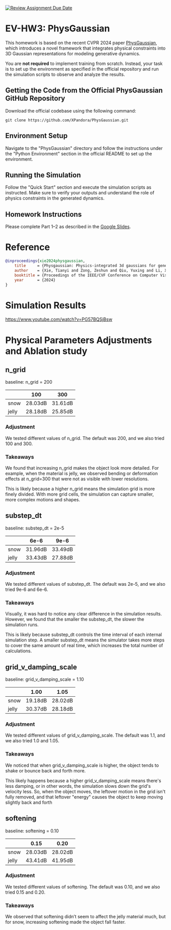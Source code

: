 [![Review Assignment Due Date](https://classroom.github.com/assets/deadline-readme-button-22041afd0340ce965d47ae6ef1cefeee28c7c493a6346c4f15d667ab976d596c.svg)](https://classroom.github.com/a/SdXSjEmH)
# EV-HW3: PhysGaussian

This homework is based on the recent CVPR 2024 paper [PhysGaussian](https://github.com/XPandora/PhysGaussian/tree/main), which introduces a novel framework that integrates physical constraints into 3D Gaussian representations for modeling generative dynamics.

You are **not required** to implement training from scratch. Instead, your task is to set up the environment as specified in the official repository and run the simulation scripts to observe and analyze the results.


## Getting the Code from the Official PhysGaussian GitHub Repository
Download the official codebase using the following command:
```
git clone https://github.com/XPandora/PhysGaussian.git
```


## Environment Setup
Navigate to the "PhysGaussian" directory and follow the instructions under the "Python Environment" section in the official README to set up the environment.


## Running the Simulation
Follow the "Quick Start" section and execute the simulation scripts as instructed. Make sure to verify your outputs and understand the role of physics constraints in the generated dynamics.


## Homework Instructions
Please complete Part 1–2 as described in the [Google Slides](https://docs.google.com/presentation/d/13JcQC12pI8Wb9ZuaVV400HVZr9eUeZvf7gB7Le8FRV4/edit?usp=sharing).


# Reference
```bibtex
@inproceedings{xie2024physgaussian,
    title     = {Physgaussian: Physics-integrated 3d gaussians for generative dynamics},
    author    = {Xie, Tianyi and Zong, Zeshun and Qiu, Yuxing and Li, Xuan and Feng, Yutao and Yang, Yin and Jiang, Chenfanfu},
    booktitle = {Proceedings of the IEEE/CVF Conference on Computer Vision and Pattern Recognition},
    year      = {2024}
}
```

# Simulation Results
https://www.youtube.com/watch?v=PG57BQSjBsw

# Physical Parameters Adjustments and Ablation study


## n_grid
baseline: n_grid = 200

|       |   100   |   300   |
| ----- | ------- | ------- |
| snow  | 28.03dB | 31.61dB |
| jelly | 28.18dB | 25.85dB |

### Adjustment
We tested different values of n_grid. The default was 200, and we also tried 100 and 300. 

### Takeaways

We found that increasing n_grid makes the object look more detailed. For example, when the material is jelly, we observed bending or deformation effects at n_grid=300 that were not as visible with lower resolutions.

This is likely because a higher n_grid means the simulation grid is more finely divided. With more grid cells, the simulation can capture smaller, more complex motions and shapes. 

## substep_dt
baseline: substep_dt = 2e-5

|       |   6e-6  |   9e-6  |
| ----- | ------- | ------- |
| snow  | 31.96dB | 33.49dB |
| jelly | 33.43dB | 27.88dB |

### Adjustment
We tested different values of substep_dt. The default was 2e-5, and we also tried 9e-6 and 6e-6. 

### Takeaways
Visually, it was hard to notice any clear difference in the simulation results. However, we found that the smaller the substep_dt, the slower the simulation runs.

This is likely because substep_dt controls the time interval of each internal simulation step. A smaller substep_dt means the simulator takes more steps to cover the same amount of real time, which increases the total number of calculations. 

## grid_v_damping_scale
baseline: grid_v_damping_scale = 1.10

|       |   1.00  |   1.05  |
| ----- | ------- | ------- |
| snow  | 19.18dB | 28.02dB |
| jelly | 30.37dB | 28.18dB |

### Adjustment
We tested different values of grid_v_damping_scale. The default was 1.1, and we also tried 1.0 and 1.05. 

### Takeaways
We noticed that when grid_v_damping_scale is higher, the object tends to shake or bounce back and forth more.

This likely happens because a higher grid_v_damping_scale means there's less damping, or in other words, the simulation slows down the grid's velocity less. So, when the object moves, the leftover motion in the grid isn't fully removed, and that leftover "energy" causes the object to keep moving slightly back and forth 

## softening
baseline: softening = 0.10

|       |   0.15  |   0.20  |
| ----- | ------- | ------- |
| snow  | 28.03dB | 28.02dB |
| jelly | 43.41dB | 41.95dB |

### Adjustment
We tested different values of softening. The default was 0.10, and we also tried 0.15 and 0.20. 

### Takeaways
We observed that softening didn’t seem to affect the jelly material much, but for snow, increasing softening made the object fall faster.

